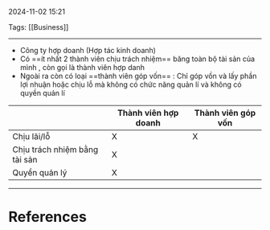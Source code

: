 2024-11-02 15:21

Tags: [[Business]]

---

- Công ty hợp doanh (Hợp tác kinh doanh)
- Có ==ít nhất 2 thành viên chịu trách nhiệm== băng toàn bộ tài sản của mình , còn gọi là thành viên hợp danh  
- Ngoài ra còn có loại ==thành viên góp vốn== : Chỉ góp vồn và lấy phần lợi nhuận hoặc chịu lỗ mà không có chức năng quản lí và không có quyền quản lí

|                               | Thành viên hợp doanh | Thành viên góp vốn |
| ----------------------------- | -------------------- | ------------------ |
| Chịu lãi/lỗ                   | X                    | X                  |
| Chịu trách nhiệm bằng tài sản | X                    |                    |
| Quyền quản lý                 | X                    |                    |


---
# References